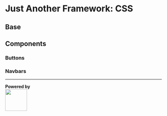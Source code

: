 # Just Another Framework: CSS

## Base

## Components

### Buttons

### Navbars

---

<p>
  <strong>Powered by</strong> <br />
  <img src="http://stylus-lang.com/img/stylus-logo.svg" width="70px" />
</p>
